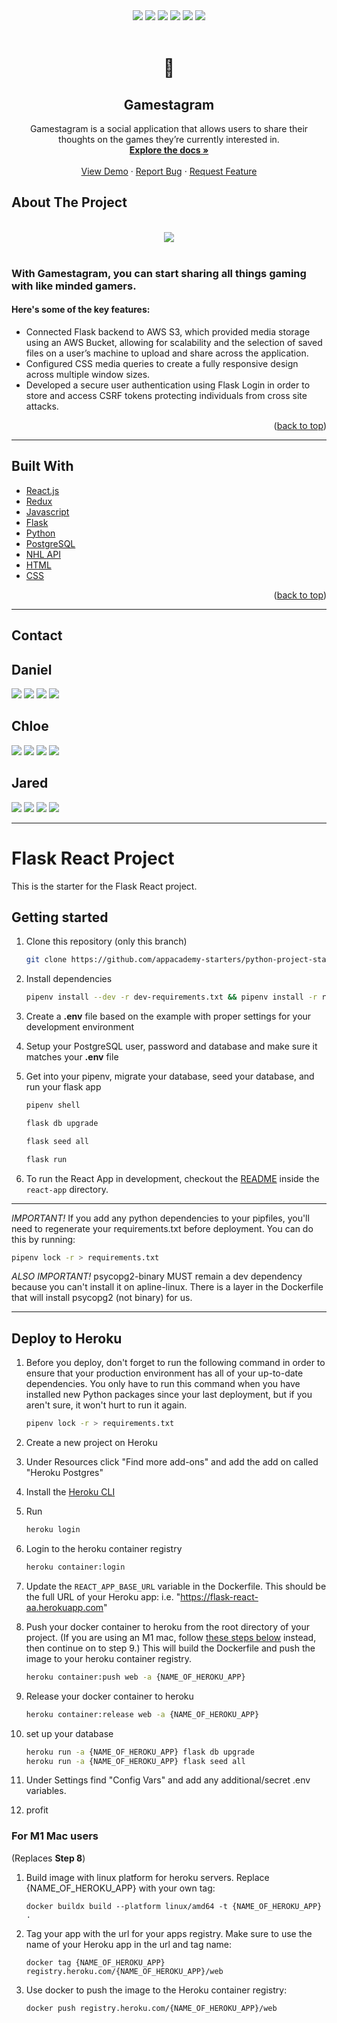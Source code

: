 <div align="center">
<img src="https://img.shields.io/github/commit-activity/y/dnlflores/aa_group_gamestagram?style=for-the-badge" />
<img src="https://img.shields.io/github/last-commit/dnlflores/aa_group_gamestagram/main?style=for-the-badge" />
<img src="https://img.shields.io/github/pipenv/locked/python-version/dnlflores/aa_group_gamestagram?style=for-the-badge" />
<img src="https://img.shields.io/github/pipenv/locked/dependency-version/dnlflores/aa_group_gamestagram/flask?style=for-the-badge" />
<img src="https://img.shields.io/github/languages/count/dnlflores/aa_group_gamestagram?style=for-the-badge" />
<img src="https://img.shields.io/github/languages/code-size/dnlflores/aa_group_gamestagram?style=for-the-badge" />
</div>
   
<br />
<div align="center">
  
   # 👾
   
  <h2 align="center">Gamestagram</h2>

  <p align="center">
    Gamestagram is a social application that allows users to share their thoughts on the games they’re currently interested in. 
    <br />
    <a href="https://github.com/dnlflores/aa_group_gamestagram"><strong>Explore the docs »</strong></a>
    <br />
    <br />
    <a href="https://aa-gamestagram.herokuapp.com/">View Demo</a>
    ·
    <a href="https://github.com/dnlflores/aa_group_gamestagram/issues">Report Bug</a>
    ·
    <a href="https://github.com/dnlflores/aa_group_gamestagram/issues">Request Feature</a>
  </p>
</div>

## About The Project
<br />
<div align="center">
   <img src="https://jmb-s3-bucket.s3.amazonaws.com/gamestagram.gif" />
</div>
<br />

### With Gamestagram, you can start sharing all things gaming with like minded gamers.

#### Here's some of the key features:
* Connected Flask backend to AWS S3, which provided media storage using an AWS Bucket, allowing for scalability and the selection of saved files on a user’s machine to upload and share across the application.
* Configured CSS media queries to create a fully responsive design across multiple window sizes.
* Developed a secure user authentication using Flask Login in order to store and access CSRF tokens protecting individuals from cross site attacks.

<p align="right">(<a href="#top">back to top</a>)</p>

---


## Built With

* [React.js](https://reactjs.org/)
* [Redux](https://redux.js.org/)
* [Javascript](https://www.javascript.com/)
* [Flask](https://flask.palletsprojects.com/en/2.0.x/)
* [Python](https://www.python.org/)
* [PostgreSQL](https://www.postgresql.org/)
* [NHL API](https://github.com/dword4/nhlapi)
* [HTML]()
* [CSS]()


<p align="right">(<a href="#top">back to top</a>)</p>

---

## Contact

Daniel
--
<a href="https://www.linkedin.com/in/jared-burnett-36a327225/"><img src="https://img.shields.io/badge/LinkedIn-0077B5?style=for-the-badge&logo=linkedin&logoColor=white" /></a>
<a href="https://mail.google.com/mail/?view=cm&fs=1&to=jburnt17@gmail.com"><img src="https://img.shields.io/badge/Gmail-D14836?style=for-the-badge&logo=gmail&logoColor=white" /></a>
<a href="https://github.com/jburnt17/jburnt17"><img src="https://img.shields.io/badge/GitHub-100000?style=for-the-badge&logo=github&logoColor=white" /></a>
<a href=""><img src="https://img.shields.io/badge/Discord-7289DA?style=for-the-badge&logo=discord&logoColor=white" /></a>

Chloe
--
<a href="https://www.linkedin.com/in/jared-burnett-36a327225/"><img src="https://img.shields.io/badge/LinkedIn-0077B5?style=for-the-badge&logo=linkedin&logoColor=white" /></a>
<a href="https://mail.google.com/mail/?view=cm&fs=1&to=jburnt17@gmail.com"><img src="https://img.shields.io/badge/Gmail-D14836?style=for-the-badge&logo=gmail&logoColor=white" /></a>
<a href="https://github.com/jburnt17/jburnt17"><img src="https://img.shields.io/badge/GitHub-100000?style=for-the-badge&logo=github&logoColor=white" /></a>
<a href=""><img src="https://img.shields.io/badge/Discord-7289DA?style=for-the-badge&logo=discord&logoColor=white" /></a>

Jared
--
<a href="https://www.linkedin.com/in/jared-burnett-36a327225/"><img src="https://img.shields.io/badge/LinkedIn-0077B5?style=for-the-badge&logo=linkedin&logoColor=white" /></a>
<a href="https://mail.google.com/mail/?view=cm&fs=1&to=jburnt17@gmail.com"><img src="https://img.shields.io/badge/Gmail-D14836?style=for-the-badge&logo=gmail&logoColor=white" /></a>
<a href="https://github.com/jburnt17/jburnt17"><img src="https://img.shields.io/badge/GitHub-100000?style=for-the-badge&logo=github&logoColor=white" /></a>
<a href=""><img src="https://img.shields.io/badge/Discord-7289DA?style=for-the-badge&logo=discord&logoColor=white" /></a>

---

# Flask React Project

This is the starter for the Flask React project.

## Getting started

1. Clone this repository (only this branch)

   ```bash
   git clone https://github.com/appacademy-starters/python-project-starter.git
   ```

2. Install dependencies

      ```bash
      pipenv install --dev -r dev-requirements.txt && pipenv install -r requirements.txt
      ```

3. Create a **.env** file based on the example with proper settings for your
   development environment
4. Setup your PostgreSQL user, password and database and make sure it matches your **.env** file

5. Get into your pipenv, migrate your database, seed your database, and run your flask app

   ```bash
   pipenv shell
   ```

   ```bash
   flask db upgrade
   ```

   ```bash
   flask seed all
   ```

   ```bash
   flask run
   ```

6. To run the React App in development, checkout the [README](./react-app/README.md) inside the `react-app` directory.

***
*IMPORTANT!*
   If you add any python dependencies to your pipfiles, you'll need to regenerate your requirements.txt before deployment.
   You can do this by running:

   ```bash
   pipenv lock -r > requirements.txt
   ```

*ALSO IMPORTANT!*
   psycopg2-binary MUST remain a dev dependency because you can't install it on apline-linux.
   There is a layer in the Dockerfile that will install psycopg2 (not binary) for us.
***

## Deploy to Heroku

1. Before you deploy, don't forget to run the following command in order to
ensure that your production environment has all of your up-to-date
dependencies. You only have to run this command when you have installed new
Python packages since your last deployment, but if you aren't sure, it won't
hurt to run it again.

   ```bash
   pipenv lock -r > requirements.txt
   ```

2. Create a new project on Heroku
3. Under Resources click "Find more add-ons" and add the add on called "Heroku Postgres"
4. Install the [Heroku CLI](https://devcenter.heroku.com/articles/heroku-command-line)
5. Run

   ```bash
   heroku login
   ```

6. Login to the heroku container registry

   ```bash
   heroku container:login
   ```

7. Update the `REACT_APP_BASE_URL` variable in the Dockerfile.
   This should be the full URL of your Heroku app: i.e. "https://flask-react-aa.herokuapp.com"
8. Push your docker container to heroku from the root directory of your project.
   (If you are using an M1 mac, follow [these steps below](#for-m1-mac-users) instead, then continue on to step 9.)
   This will build the Dockerfile and push the image to your heroku container registry.

   ```bash
   heroku container:push web -a {NAME_OF_HEROKU_APP}
   ```

9. Release your docker container to heroku

      ```bash
      heroku container:release web -a {NAME_OF_HEROKU_APP}
      ```

10. set up your database

      ```bash
      heroku run -a {NAME_OF_HEROKU_APP} flask db upgrade
      heroku run -a {NAME_OF_HEROKU_APP} flask seed all
      ```

11. Under Settings find "Config Vars" and add any additional/secret .env
variables.

12. profit

### For M1 Mac users

(Replaces **Step 8**)

1. Build image with linux platform for heroku servers. Replace
{NAME_OF_HEROKU_APP} with your own tag:

   ```bash=
   docker buildx build --platform linux/amd64 -t {NAME_OF_HEROKU_APP} .
   ```

2. Tag your app with the url for your apps registry. Make sure to use the name
of your Heroku app in the url and tag name:

   ```bash=2
   docker tag {NAME_OF_HEROKU_APP} registry.heroku.com/{NAME_OF_HEROKU_APP}/web
   ```

3. Use docker to push the image to the Heroku container registry:

   ```bash=3
   docker push registry.heroku.com/{NAME_OF_HEROKU_APP}/web
   ```
